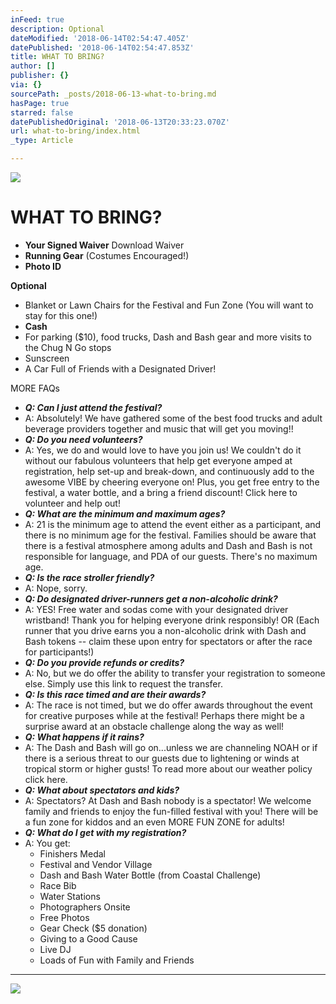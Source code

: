 ```yaml
---
inFeed: true
description: Optional
dateModified: '2018-06-14T02:54:47.405Z'
datePublished: '2018-06-14T02:54:47.853Z'
title: WHAT TO BRING?
author: []
publisher: {}
via: {}
sourcePath: _posts/2018-06-13-what-to-bring.md
hasPage: true
starred: false
datePublishedOriginal: '2018-06-13T20:33:23.070Z'
url: what-to-bring/index.html
_type: Article

---
```

![](https://the-grid-user-content.s3-us-west-2.amazonaws.com/ebd7569d-28e2-4d4e-a4ac-e0e5681ea04f.jpg)

# **WHAT TO BRING?**

* **Your Signed Waiver** Download Waiver
* **Running Gear** (Costumes Encouraged!)
* **Photo ID**

**Optional**

* Blanket or Lawn Chairs for the Festival and Fun Zone (You will want to stay for this one!)
* **Cash**
* For parking ($10), food trucks, Dash and Bash gear and more visits to the Chug N Go stops
* Sunscreen
* A Car Full of Friends with a Designated Driver!

MORE FAQs

* _**Q: Can I just attend the festival?**_
* A: Absolutely! We have gathered some of the best food trucks and adult beverage providers together and music that will get you moving!!
* _**Q: Do you need volunteers?**_
* A: Yes, we do and would love to have you join us! We couldn't do it without our fabulous volunteers that help get everyone amped at registration, help set-up and break-down, and continuously add to the awesome VIBE by cheering everyone on! Plus, you get free entry to the festival, a water bottle, and a bring a friend discount! Click here to volunteer and help out!
* _**Q: What are the minimum and maximum ages?**_
* A: 21 is the minimum age to attend the event either as a participant, and there is no minimum age for the festival. Families should be aware that there is a festival atmosphere among adults and Dash and Bash is not responsible for language, and PDA of our guests. There's no maximum age.
* _**Q: Is the race stroller friendly?**_
* A: Nope, sorry.
* _**Q: Do designated driver-runners get a non-alcoholic drink?**_
* A: YES! Free water and sodas come with your designated driver wristband! Thank you for helping everyone drink responsibly! OR (Each runner that you drive earns you a non-alcoholic drink with Dash and Bash tokens -- claim these upon entry for spectators or after the race for participants!)
* _**Q: Do you provide refunds or credits?**_
* A: No, but we do offer the ability to transfer your registration to someone else. Simply use this link to request the transfer.
* _**Q: Is this race timed and are their awards?**_
* A: The race is not timed, but we do offer awards throughout the event for creative purposes while at the festival! Perhaps there might be a surprise award at an obstacle challenge along the way as well!
* _**Q: What happens if it rains?**_
* A: The Dash and Bash will go on...unless we are channeling NOAH or if there is a serious threat to our guests due to lightening or winds at tropical storm or higher gusts! To read more about our weather policy click here.
* _**Q: What about spectators and kids?**_
* A: Spectators? At Dash and Bash nobody is a spectator! We welcome family and friends to enjoy the fun-filled festival with you! There will be a fun zone for kiddos and an even MORE FUN ZONE for adults!
* _**Q: What do I get with my registration?**_
* A: You get:
  * Finishers Medal
  * Festival and Vendor Village
  * Dash and Bash Water Bottle (from Coastal Challenge)
  * Race Bib
  * Water Stations
  * Photographers Onsite
  * Free Photos
  * Gear Check ($5 donation)
  * Giving to a Good Cause
  * Live DJ
  * Loads of Fun with Family and Friends

---

![](https://the-grid-user-content.s3-us-west-2.amazonaws.com/ec437a42-3f8c-43fc-b290-273c53f71353.jpg)